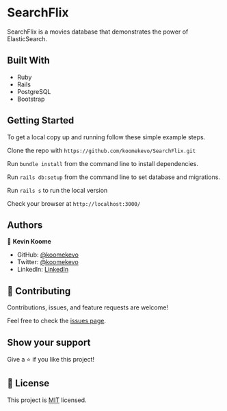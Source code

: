 # SearchFlix
SearchFlix is a movies database that demonstrates the power of ElasticSearch.

## Built With

- Ruby
- Rails
- PostgreSQL
- Bootstrap
## Getting Started

To get a local copy up and running follow these simple example steps.

Clone the repo with `https://github.com/koomekevo/SearchFlix.git`

Run `bundle install` from the command line to install dependencies.

Run `rails db:setup` from the command line to set database and migrations.

Run `rails s` to run the local version

Check your browser at `http://localhost:3000/`
## Authors

👤 **Kevin Koome**

- GitHub: [@koomekevo](https://github.com/koomekevo)
- Twitter: [@koomekevo](https://twitter.com/koomekevo)
- LinkedIn: [LinkedIn](https://ke.linkedin.com/in/kevin-koome-aab84186)

## 🤝 Contributing

Contributions, issues, and feature requests are welcome!

Feel free to check the [issues page](../../issues/).
## Show your support

Give a ⭐️ if you like this project!

## 📝 License

This project is [MIT](./MIT.md) licensed.